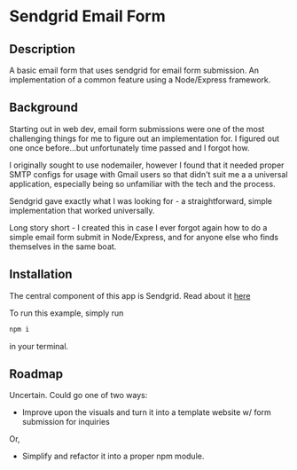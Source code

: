 # Sendgrid Email Form
## Description
A basic email form that uses sendgrid for email form submission. An implementation of a common feature using a Node/Express framework.

## Background
Starting out in web dev, email form submissions were one of the most challenging things for me to figure out an implementation for. I figured out one once before...but unfortunately time passed and I forgot how.

I originally sought to use nodemailer, however I found that it needed proper SMTP configs for usage with Gmail users so that didn't suit me a a universal application, especially being so unfamiliar with the tech and the process.

Sendgrid gave exactly what I was looking for - a straightforward, simple implementation that worked universally.

Long story short - I created this in case I ever forgot again how to do a simple email form submit in Node/Express, and for anyone else who finds themselves in the same boat.

## Installation
The central component of this app is Sendgrid. Read about it [here](https://sendgrid.com/)

To run this example, simply run

```bash
npm i
```

in your terminal.

## Roadmap

Uncertain. Could go one of two ways:

* Improve upon the visuals and turn it into a template website w/ form submission for inquiries

Or,

* Simplify and refactor it into a proper npm module.


